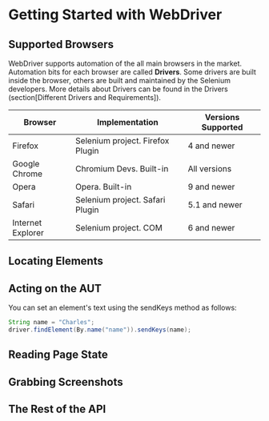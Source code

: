 Getting Started with WebDriver
==============================

Supported Browsers
------------------
WebDriver supports automation of the all main browsers in the market.
Automation bits for each browser are called __Drivers__. Some drivers are built
inside the browser, others are built and maintained by the Selenium developers.
More details about Drivers can be found in the Drivers (section[Different Drivers and Requirements]).

| Browser | Implementation | Versions Supported
| ------- | -------------- | ------------------
| Firefox | Selenium project. Firefox Plugin | 4 and newer
| Google Chrome | Chromium Devs. Built-in | All versions
| Opera | Opera. Built-in | 9 and newer
| Safari | Selenium project. Safari Plugin | 5.1 and newer
| Internet Explorer | Selenium project. COM | 6 and newer

Locating Elements
-----------------
<!-- #codeExamples -->
<!-- Cover all types of locators -->

Acting on the AUT
-----------------
<!-- Setting elements text, clicking, drag&drop, running javascript, etc. -->

You can set an element's text using the sendKeys method as follows:
```java
String name = "Charles";
driver.findElement(By.name("name")).sendKeys(name);
```

Reading Page State
------------------
<!-- Getting element text and attributes, running javascript, etc. -->

Grabbing Screenshots
--------------------
<!-- #codeExamples -->

The Rest of the API
-------------------
